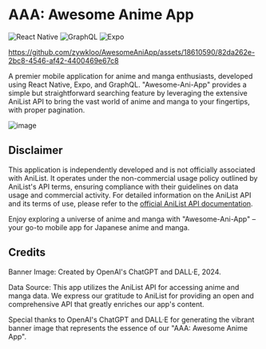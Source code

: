 # AAA: Awesome Anime App
![React Native](https://img.shields.io/badge/React%20Native-0.63-blue.svg)
![GraphQL](https://img.shields.io/badge/GraphQL-E10098.svg)
![Expo](https://img.shields.io/badge/Expo-1C1E24.svg)

https://github.com/zywkloo/AwesomeAniApp/assets/18610590/82da262e-2bc8-4546-af42-4400469e67c8

A premier mobile application for anime and manga enthusiasts, developed using React Native, Expo, and GraphQL. "Awesome-Ani-App" provides a simple but straightforward searching feature by leveraging the extensive AniList API to bring the vast world of anime and manga to your fingertips, with proper pagination.

![image](https://github.com/zywkloo/AwesomeAniApp/assets/18610590/b7ce2663-5f2e-4d73-a3c9-5245a05f5f45)

## Disclaimer

This application is independently developed and is not officially associated with AniList. It operates under the non-commercial usage policy outlined by AniList's API terms, ensuring compliance with their guidelines on data usage and commercial activity. For detailed information on the AniList API and its terms of use, please refer to the [official AniList API documentation](https://anilist.gitbook.io/anilist-apiv2-docs/).

Enjoy exploring a universe of anime and manga with "Awesome-Ani-App" – your go-to mobile app for Japanese anime and manga.

## Credits

Banner Image: Created by OpenAI's ChatGPT and DALL·E, 2024.

Data Source: This app utilizes the AniList API for accessing anime and manga data. We express our gratitude to AniList for providing an open and comprehensive API that greatly enriches our app's content.

Special thanks to OpenAI's ChatGPT and DALL·E for generating the vibrant banner image that represents the essence of our "AAA: Awesome Anime App".
